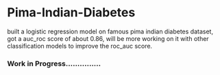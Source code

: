# Pima-Indian-Diabetes

built a logistic regression model on famous pima indian diabetes dataset, got a auc_roc score of about 0.86, will be more working on it with other classification models to improve the roc_auc score. 

### Work in Progress...............
